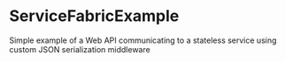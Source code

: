 # ServiceFabricExample
Simple example of a Web API communicating to a stateless service using custom JSON serialization middleware
